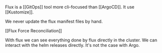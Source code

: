 Flux is a [[GitOps]] tool more cli-focused than [[ArgoCD]]. 
It use [[Kustomize]].

We never update the flux manifest files by hand.

[[Flux Force Reconciliation]]

With flux we can see everything done by flux directly in the cluster. We can interact with the helm releases directly. It's not the case with Argo.